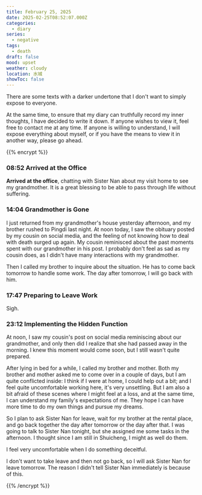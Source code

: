 ```yaml
---
title: February 25, 2025
date: 2025-02-25T08:52:07.000Z
categories:
  - diary
series:
  - negative
tags:
  - death
draft: false
mood: upset
weather: cloudy
location: 水城
showToc: false
---
```


There are some texts with a darker undertone that I don't want to simply expose to everyone.

At the same time, to ensure that my diary can truthfully record my inner thoughts, I have decided to write it down. If anyone wishes to view it, feel free to contact me at any time. If anyone is willing to understand, I will expose everything about myself, or if you have the means to view it in another way, please go ahead.

{{% encrypt %}}
### 08:52 Arrived at the Office

**Arrived at the office**, chatting with Sister Nan about my visit home to see my grandmother. It is a great blessing to be able to pass through life without suffering.

### 14:04 Grandmother is Gone

I just returned from my grandmother's house yesterday afternoon, and my brother rushed to Pingdi last night. At noon today, I saw the obituary posted by my cousin on social media, and the feeling of not knowing how to deal with death surged up again. My cousin reminisced about the past moments spent with our grandmother in his post. I probably don't feel as sad as my cousin does, as I didn't have many interactions with my grandmother.

Then I called my brother to inquire about the situation. He has to come back tomorrow to handle some work. The day after tomorrow, I will go back with him.

### 17:47 Preparing to Leave Work

Sigh.

### 23:12 Implementing the Hidden Function

At noon, I saw my cousin's post on social media reminiscing about our grandmother, and only then did I realize that she had passed away in the morning. I knew this moment would come soon, but I still wasn't quite prepared.

After lying in bed for a while, I called my brother and mother. Both my brother and mother asked me to come over in a couple of days, but I am quite conflicted inside: I think if I were at home, I could help out a bit; and I feel quite uncomfortable working here, it's very unsettling. But I am also a bit afraid of these scenes where I might feel at a loss, and at the same time, I can understand my family's expectations of me. They hope I can have more time to do my own things and pursue my dreams.

So I plan to ask Sister Nan for leave, wait for my brother at the rental place, and go back together the day after tomorrow or the day after that. I was going to talk to Sister Nan tonight, but she assigned me some tasks in the afternoon. I thought since I am still in Shuicheng, I might as well do them.

I feel very uncomfortable when I do something deceitful.

I don't want to take leave and then not go back, so I will ask Sister Nan for leave tomorrow. The reason I didn't tell Sister Nan immediately is because of this.

{{% /encrypt %}}


